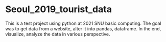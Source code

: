 # Seoul_2019_tourist_data
This is a test project using python at 2021 SNU basic computing. The goal was to get data from a website, alter it into pandas, dataframe. In the end, visualize, analyze the data  in various perspective.
